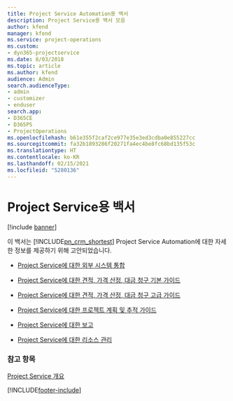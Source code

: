 ```yaml
---
title: Project Service Automation용 백서
description: Project Service용 백서 모음
author: kfend
manager: kfend
ms.service: project-operations
ms.custom:
- dyn365-projectservice
ms.date: 8/03/2018
ms.topic: article
ms.author: kfend
audience: Admin
search.audienceType:
- admin
- customizer
- enduser
search.app:
- D365CE
- D365PS
- ProjectOperations
ms.openlocfilehash: b61e355f2caf2ce977e35e3ed3cdba0e855227cc
ms.sourcegitcommit: fa32b1893286f20271fa4ec4be8fc68bd135f53c
ms.translationtype: HT
ms.contentlocale: ko-KR
ms.lasthandoff: 02/15/2021
ms.locfileid: "5280136"
---
```

# <a name="white-papers-for-project-service"></a>Project Service용 백서

[!include [banner](../includes/psa-now-project-operations.md)]

이 백서는 [!INCLUDE[pn_crm_shortest](../includes/pn-crm-shortest.md)] Project Service Automation에 대한 자세한 정보를 제공하기 위해 고안되었습니다.

-   [Project Service에 대한 외부 시스템 통합](https://go.microsoft.com/fwlink/?LinkId=825445)

-   [Project Service에 대한 견적, 가격 산정, 대금 청구 기본 가이드](https://go.microsoft.com/fwlink/?LinkId=825241)

-   [Project Service에 대한 견적, 가격 산정, 대금 청구 고급 가이드](https://go.microsoft.com/fwlink/?LinkId=825242)

-   [Project Service에 대한 프로젝트 계획 및 추적 가이드](https://go.microsoft.com/fwlink/?LinkId=825243)

-   [Project Service에 대한 보고](https://go.microsoft.com/fwlink/?LinkId=825446)

-   [Project Service에 대한 리소스 관리](https://go.microsoft.com/fwlink/?LinkId=825244)

### <a name="see-also"></a>참고 항목
 [Project Service 개요](../psa/overview.md)


[!INCLUDE[footer-include](../includes/footer-banner.md)]